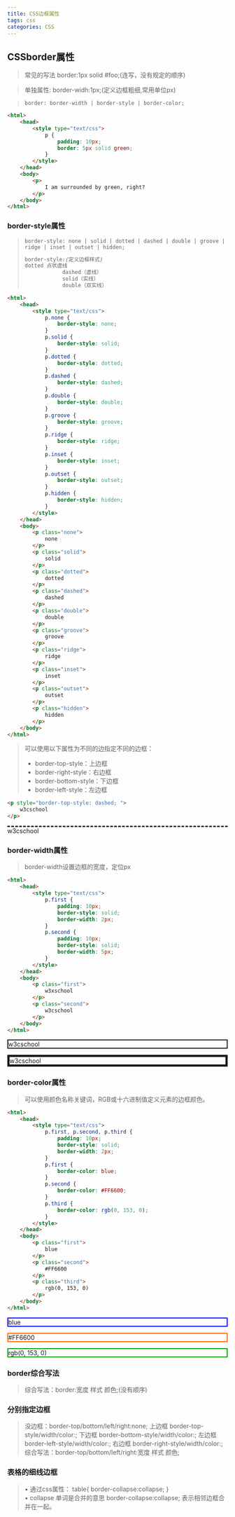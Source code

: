 ```yaml
---
title: CSS边框属性
tags: css
categories: CSS
---
```


## CSSborder属性

> 常见的写法 border:1px solid #foo;(连写，没有规定的顺序)

> 单独属性:
> 	border-widh:1px;(定义边框粗细,常用单位px)



> `border: border-width | border-style | border-color; `

```html
<html>
    <head>
        <style type="text/css">
            p {
                padding: 10px; 
                border: 5px solid green;
            }
        </style>
    </head>
    <body>
        <p>
            I am surrounded by green, right?
        </p>
    </body>
</html>
```

### border-style属性

> `border-style: none | solid | dotted | dashed | double | groove | ridge | inset | outset | hidden; `
>
> ```css
> border-style:(定义边框样式)
> dotted 点状虚线
>             dashed（虚线）
>             solid（实线）
>             double（双实线）
> ```

```html
<html>
    <head>
        <style type="text/css">
            p.none {
                border-style: none;
            }
            p.solid {
                border-style: solid;
            }
            p.dotted {
                border-style: dotted;
            }
            p.dashed {
                border-style: dashed;
            }
            p.double {
                border-style: double;
            }
            p.groove {
                border-style: groove;
            }
            p.ridge {
                border-style: ridge;
            }
            p.inset {
                border-style: inset;
            }
            p.outset {
                border-style: outset;
            }
            p.hidden {
                border-style: hidden;
            }
        </style>
    </head>
    <body>
        <p class="none">
            none
        </p>
        <p class="solid">
            solid
        </p>
        <p class="dotted">
            dotted
        </p>
        <p class="dashed">
            dashed
        </p>
        <p class="double">
            double
        </p>
        <p class="groove">
            groove
        </p>
        <p class="ridge">
            ridge
        </p>
        <p class="inset">
            inset
        </p>
        <p class="outset">
            outset
        </p>
        <p class="hidden">
            hidden
        </p>
    </body>
</html>
```

> 可以使用以下属性为不同的边指定不同的边框：
>
> - border-top-style：上边框
> - border-right-style：右边框
> - border-bottom-style：下边框
> - border-left-style：左边框

```html
<p style="border-top-style: dashed; ">
    w3cschool
</p>
```

<p style="border-top-style: dashed; ">
    w3cschool
</p>


### border-width属性

> border-width设置边框的宽度，定位px

```html
<html>
    <head>
        <style type="text/css">
            p.first {
                padding: 10px;
                border-style: solid;
                border-width: 2px;
            }
            p.second {
                padding: 10px;
                border-style: solid;
                border-width: 5px;
            }
        </style>
    </head>
    <body>
        <p class="first">
            w3xschool
        </p>
        <p class="second">
            w3cschool
        </p>
    </body>
</html>
```

<p style="border: 2px solid; ">w3cschool</p>

<p style="border: 5px solid; ">w3cschool</p>

### border-color属性

> 可以使用颜色名称关键词，RGB或十六进制值定义元素的边框颜色。

```html
<html>
    <head>
    	<style type="text/css">
            p.first, p.second, p.third {
                padding: 10px; 
                border-style: solid; 
                border-width: 2px; 
            }
            p.first {
                border-color: blue;
            }
            p.second {
                border-color: #FF6600;
            }
            p.third {
                border-color: rgb(0, 153, 0); 
            }
        </style>
    </head>
    <body>
        <p class="first">
            blue
        </p>
        <p class="second">
            #FF6600
        </p>
        <p class="third">
            rgb(0, 153, 0)
        </p>
    </body>
</html>
```

<p style="border: 2px solid blue; ">blue</p>

<p style="border: 2px solid #FF6600; ">#FF6600</p>

<p style="border: 2px solid rgb(0, 153, 0); ">rgb(0, 153, 0)</p>

### border综合写法

> 综合写法：border:宽度 样式 颜色;(没有顺序)



### 分别指定边框

> 没边框：border-top/bottom/left/right:none;
> 上边框
> border-top-style/width/color:;
> 下边框
> border-bottom-style/width/color:;
> 左边框
> border-left-style/width/color:;
> 右边框
> border-right-style/width/color:;
> 综合写法：border-top/bottom/left/right:宽度 样式 颜色;



### 表格的细线边框

> • 通过css属性：
> table{ border-collapse:collapse; }  
> 	• collapse 单词是合并的意思
> border-collapse:collapse; 表示相邻边框合并在一起。

